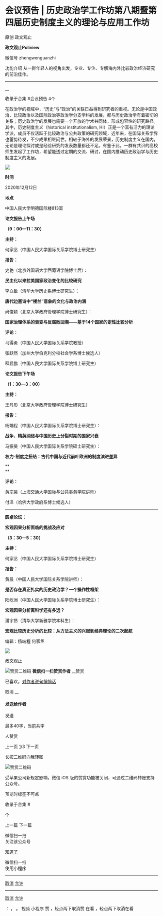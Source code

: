 

#  会议预告 | 历史政治学工作坊第八期暨第四届历史制度主义的理论与应用工作坊

原创 政文观止 

**政文观止Poliview** 

微信号 zhengwenguanzhi

功能介绍 从一群年轻人的视角出发，专业、专注、专解海内外比较政治经济研究的前沿佳作。

____

__

收录于合集 #会议预告 4个

  

在政治学的视域中，“历史”与“政治”的关联日益得到研究者的重视。无论是中国政治、比较政治以及国际政治等政治学分支学科的发展，都与历史政治学有着密切的关系；历史政治学的发展也需要一个开放的学术共同体，形成包容性的研究路径。其中，历史制度主义（historical
institutionalism,
HI）正是一个富有活力的理论学派，成员不仅活跃于比较政治与公共政策的研究领域，近年来，在国际关系学界也蓄势待发，不少成果相继问世。相较于海外的发展荣景，历史制度主义在国内，无论是理论探讨或是经验研究的发表数量都还不足。有鉴于此，一群有共识的高校师生发起了工作坊，希望能透过定期的交流、研讨，在国内推动历史政治学与历史制度主义的发展。

  

![](images/198/2.png)

  

  

 **时间**

  
2020年12月12日  
  

 **地点**

  
中国人民大学明德国际楼813室  
  

 **论文报告上午场**

 **（9：00—11：30）**

  

 **主持：**

何家丞（中国人民大学国际关系学院博士研究生）

  

 **报告：**

史艳（北京外国语大学西葡语学院博士后）：

 **民主化以来拉美国家政治变化的比较研究**

  

李立敏（清华大学历史系博士研究生）：

 **唐代边塞诗中“楼兰”意象的文化与政治内涵**

  

尚俊颖（北京大学政府管理学院博士研究生）：

 **国家治理体系的衰变与反腐败回潮——基于14个国家的定性比较分析**

  

 **评论：**

马得勇（中国人民大学国际关系学院教授）

张跃然（加州大学伯克利分校社会学系博士候选人）

释启鹏（中国人民大学国际关系学院博士研究生）

  

  

 **论文报告下午场**

 **（1：30—3：00）**

  

 **主持：**

王丹彤（北京大学政府管理学院博士研究生）

  

 **报告：**

杨端程（中国人民大学国际关系学院博士研究生）：

 **战争、精英网络与中国历史上分裂时期的国家兴衰**

  

马振昊（中国人民大学国际关系学院硕士研究生）：

 **权力-制度之扭结：古代中国与近代前叶欧洲的制度演进差异**

 **  
**

 **评论：**

黄宗昊（上海交通大学国际与公共事务学院讲师）

付泽（哈佛大学政府系博士候选人）

  

  

 ****

 **圆桌论坛：**

 **宏观因果分析面临的挑战及应对**

 **（3：30—5：30）**

  

 **主持：**

何家丞（中国人民大学国际关系学院博士研究生）

  

 **报告：**  

黄晨（中国人民大学国际关系学院讲师）：

 **是否存在真正扎实的历史政治学？一个操作性框架**

  

陆屹洲（中国人民大学国际关系学院博士研究生）：

 **宏观因果分析离科学还有多远？**

  

潘宇昂（清华大学新雅学院本科生）：

 **宏观比较历史分析的比较：从方法主义的兴起到经典理论的二次起航**

  

编辑：杨端程 何家丞

  

![](images/198/3.jpeg)



政文观止

![赞赏二维码]() **微信扫一扫赞赏作者** __赞赏

已喜欢，[对作者说句悄悄话](javascript:;)

取消 __

#### 发送给作者

发送

最多40字，当前共字

[](javascript:;) 人赞赏

上一页 [1](javascript:;)/3 下一页

长按二维码向我转账

![赞赏二维码]()

受苹果公司新规定影响，微信 iOS 版的赞赏功能被关闭，可通过二维码转账支持公众号。

预览时标签不可点

收录于合集 #

个

上一篇 下一篇



微信扫一扫  
关注该公众号

[知道了](javascript:;)

 微信扫一扫  
使用小程序

****

[取消](javascript:void\(0\);) [允许](javascript:void\(0\);)

****

[取消](javascript:void\(0\);) [允许](javascript:void\(0\);)

： ， 。 视频 小程序 赞 ，轻点两下取消赞 在看 ，轻点两下取消在看

